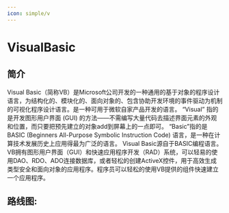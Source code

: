```yaml
---
icon: simple/v
---
```


# VisualBasic

## 简介

Visual Basic（简称VB）是Microsoft公司开发的一种通用的基于对象的程序设计语言，为结构化的、模块化的、面向对象的、包含协助开发环境的事件驱动为机制的可视化程序设计语言。是一种可用于微软自家产品开发的语言。 “Visual” 指的是开发图形用户界面 (GUI) 的方法——不需编写大量代码去描述界面元素的外观和位置，而只要把预先建立的对象add到屏幕上的一点即可。 “Basic”指的是 BASIC (Beginners All-Purpose Symbolic Instruction Code) 语言，是一种在计算技术发展历史上应用得最为广泛的语言。 Visual Basic源自于BASIC编程语言。VB拥有图形用户界面（GUI）和快速应用程序开发（RAD）系统，可以轻易的使用DAO、RDO、ADO连接数据库，或者轻松的创建ActiveX控件，用于高效生成类型安全和面向对象的应用程序。程序员可以轻松的使用VB提供的组件快速建立一个应用程序。

## 路线图: